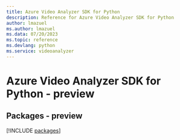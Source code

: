 ```yaml
---
title: Azure Video Analyzer SDK for Python
description: Reference for Azure Video Analyzer SDK for Python
author: lmazuel
ms.author: lmazuel
ms.data: 07/20/2023
ms.topic: reference
ms.devlang: python
ms.service: videoanalyzer
---
```

# Azure Video Analyzer SDK for Python - preview
## Packages - preview
[!INCLUDE [packages](video-analyzer-index.md)]